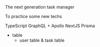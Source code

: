 The next generation task manager

To practice some new techs

TypeScript
GraphQL + Apollo
NextJS
Prisma

- table
  - user table & task table

